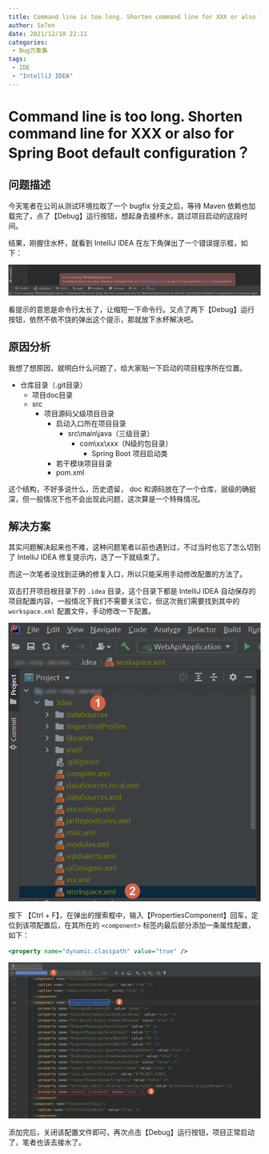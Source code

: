 ```yaml
---
title: Command line is too long. Shorten command line for XXX or also for Spring Boot default configuration？
author: Se7en
date: 2021/12/10 22:11
categories:
 - Bug万象集
tags:
 - IDE
 - "IntelliJ IDEA"
---
```


# Command line is too long. Shorten command line for XXX or also for Spring Boot default configuration？

## 问题描述

今天笔者在公司从测试环境拉取了一个 bugfix 分支之后，等待 Maven 依赖也加载完了，点了【Debug】运行按钮，想起身去接杯水，跳过项目启动的这段时间。

结果，刚握住水杯，就看到 IntelliJ IDEA 在左下角弹出了一个错误提示框，如下：

![202112102211700](../../../../../public/img/2021/12/10/202112102211700.jpg)

看提示的意思是命令行太长了，让缩短一下命令行。又点了两下【Debug】运行按钮，依然不依不饶的弹出这个提示，那就放下水杯解决吧。


## 原因分析
我想了想原因，就明白什么问题了，给大家贴一下启动的项目程序所在位置。

- 仓库目录（.git目录）
  - 项目doc目录
  - src
    - 项目源码父级项目目录
      - 启动入口所在项目目录
        - src\main\java（三级目录）
          - com\xx\xxx（N级的包目录）
            - Spring Boot 项目启动类
      - 若干模块项目目录
      - pom.xml

这个结构，不好多说什么，历史遗留， doc 和源码放在了一个仓库，层级的确挺深，但一般情况下也不会出现此问题，这次算是一个特殊情况。


## 解决方案
其实问题解决起来也不难，这种问题笔者以前也遇到过，不过当时也忘了怎么切到了 IntelliJ IDEA 修复提示内，选了一下就结束了。

而这一次笔者没找到正确的修复入口，所以只能采用手动修改配置的方法了。

双击打开项目根目录下的 `.idea` 目录，这个目录下都是 IntelliJ IDEA 自动保存的项目配置内容，一般情况下我们不需要关注它，但这次我们需要找到其中的 `workspace.xml` 配置文件，手动修改一下配置。

![202112102211705](../../../../../public/img/2021/12/10/202112102211705.png)

按下 【Ctrl + F】，在弹出的搜索框中，输入【PropertiesComponent】回车，定位到该项配置后，在其所在的 `<component>` 标签内最后部分添加一条属性配置，如下：

```xml
<property name="dynamic.classpath" value="true" />
```

![202112102211710](../../../../../public/img/2021/12/10/202112102211710.png)

添加完后，关闭该配置文件即可，再次点击【Debug】运行按钮，项目正常启动了，笔者也该去接水了。
